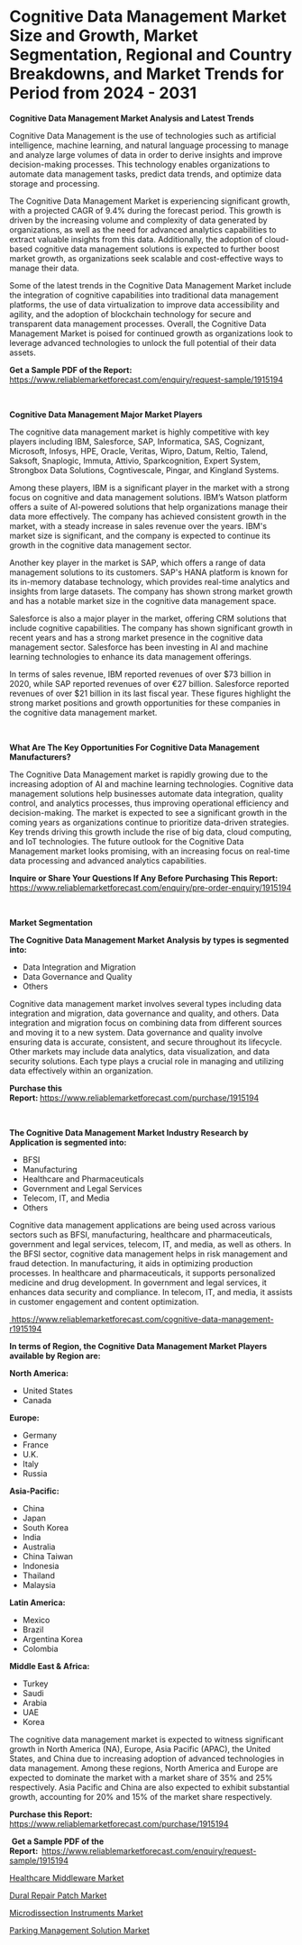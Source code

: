 <p><h1>Cognitive Data Management Market Size and Growth, Market Segmentation, Regional and Country Breakdowns, and Market Trends for Period from 2024 -  2031</h1></p><p><strong>Cognitive Data Management Market Analysis and Latest Trends</strong></p>
<p><p>Cognitive Data Management is the use of technologies such as artificial intelligence, machine learning, and natural language processing to manage and analyze large volumes of data in order to derive insights and improve decision-making processes. This technology enables organizations to automate data management tasks, predict data trends, and optimize data storage and processing.</p><p>The Cognitive Data Management Market is experiencing significant growth, with a projected CAGR of 9.4% during the forecast period. This growth is driven by the increasing volume and complexity of data generated by organizations, as well as the need for advanced analytics capabilities to extract valuable insights from this data. Additionally, the adoption of cloud-based cognitive data management solutions is expected to further boost market growth, as organizations seek scalable and cost-effective ways to manage their data.</p><p>Some of the latest trends in the Cognitive Data Management Market include the integration of cognitive capabilities into traditional data management platforms, the use of data virtualization to improve data accessibility and agility, and the adoption of blockchain technology for secure and transparent data management processes. Overall, the Cognitive Data Management Market is poised for continued growth as organizations look to leverage advanced technologies to unlock the full potential of their data assets.</p></p>
<p><strong>Get a Sample PDF of the Report:&nbsp;</strong> <a href="https://www.reliablemarketforecast.com/enquiry/request-sample/1915194">https://www.reliablemarketforecast.com/enquiry/request-sample/1915194</a></p>
<p>&nbsp;</p>
<p><strong>Cognitive Data Management Major Market Players</strong></p>
<p><p>The cognitive data management market is highly competitive with key players including IBM, Salesforce, SAP, Informatica, SAS, Cognizant, Microsoft, Infosys, HPE, Oracle, Veritas, Wipro, Datum, Reltio, Talend, Saksoft, Snaplogic, Immuta, Attivio, Sparkcognition, Expert System, Strongbox Data Solutions, Cogntivescale, Pingar, and Kingland Systems.</p><p>Among these players, IBM is a significant player in the market with a strong focus on cognitive and data management solutions. IBM’s Watson platform offers a suite of AI-powered solutions that help organizations manage their data more effectively. The company has achieved consistent growth in the market, with a steady increase in sales revenue over the years. IBM's market size is significant, and the company is expected to continue its growth in the cognitive data management sector.</p><p>Another key player in the market is SAP, which offers a range of data management solutions to its customers. SAP's HANA platform is known for its in-memory database technology, which provides real-time analytics and insights from large datasets. The company has shown strong market growth and has a notable market size in the cognitive data management space.</p><p>Salesforce is also a major player in the market, offering CRM solutions that include cognitive capabilities. The company has shown significant growth in recent years and has a strong market presence in the cognitive data management sector. Salesforce has been investing in AI and machine learning technologies to enhance its data management offerings.</p><p>In terms of sales revenue, IBM reported revenues of over $73 billion in 2020, while SAP reported revenues of over €27 billion. Salesforce reported revenues of over $21 billion in its last fiscal year. These figures highlight the strong market positions and growth opportunities for these companies in the cognitive data management market.</p></p>
<p>&nbsp;</p>
<p><strong>What Are The Key Opportunities For Cognitive Data Management Manufacturers?</strong></p>
<p><p>The Cognitive Data Management market is rapidly growing due to the increasing adoption of AI and machine learning technologies. Cognitive data management solutions help businesses automate data integration, quality control, and analytics processes, thus improving operational efficiency and decision-making. The market is expected to see a significant growth in the coming years as organizations continue to prioritize data-driven strategies. Key trends driving this growth include the rise of big data, cloud computing, and IoT technologies. The future outlook for the Cognitive Data Management market looks promising, with an increasing focus on real-time data processing and advanced analytics capabilities.</p></p>
<p><strong>Inquire or Share Your Questions If Any Before Purchasing This Report:</strong> <a href="https://www.reliablemarketforecast.com/enquiry/pre-order-enquiry/1915194">https://www.reliablemarketforecast.com/enquiry/pre-order-enquiry/1915194</a></p>
<p>&nbsp;</p>
<p><strong>Market Segmentation</strong></p>
<p><strong>The Cognitive Data Management Market Analysis by types is segmented into:</strong></p>
<p><ul><li>Data Integration and Migration</li><li>Data Governance and Quality</li><li>Others</li></ul></p>
<p><p>Cognitive data management market involves several types including data integration and migration, data governance and quality, and others. Data integration and migration focus on combining data from different sources and moving it to a new system. Data governance and quality involve ensuring data is accurate, consistent, and secure throughout its lifecycle. Other markets may include data analytics, data visualization, and data security solutions. Each type plays a crucial role in managing and utilizing data effectively within an organization.</p></p>
<p><strong>Purchase this Report:&nbsp;</strong><a href="https://www.reliablemarketforecast.com/purchase/1915194">https://www.reliablemarketforecast.com/purchase/1915194</a></p>
<p>&nbsp;</p>
<p><strong>The Cognitive Data Management Market Industry Research by Application is segmented into:</strong></p>
<p><ul><li>BFSI</li><li>Manufacturing</li><li>Healthcare and Pharmaceuticals</li><li>Government and Legal Services</li><li>Telecom, IT, and Media</li><li>Others</li></ul></p>
<p><p>Cognitive data management applications are being used across various sectors such as BFSI, manufacturing, healthcare and pharmaceuticals, government and legal services, telecom, IT, and media, as well as others. In the BFSI sector, cognitive data management helps in risk management and fraud detection. In manufacturing, it aids in optimizing production processes. In healthcare and pharmaceuticals, it supports personalized medicine and drug development. In government and legal services, it enhances data security and compliance. In telecom, IT, and media, it assists in customer engagement and content optimization.</p></p>
<p><a href="https://www.reliablemarketforecast.com/cognitive-data-management-r1915194">&nbsp;https://www.reliablemarketforecast.com/cognitive-data-management-r1915194</a></p>
<p><strong>In terms of Region, the Cognitive Data Management Market Players available by Region are:</strong></p>
<p>
    <p> <strong> North America: </strong>
        <ul>
            <li>United States</li>
            <li>Canada</li>
        </ul>
        </p> 
    <p> <strong> Europe: </strong>
        <ul>
            <li>Germany</li>
            <li>France</li>
            <li>U.K.</li>
            <li>Italy</li>
            <li>Russia</li>
        </ul>
        </p> 
    <p> <strong> Asia-Pacific: </strong>
        <ul>
            <li>China</li>
            <li>Japan</li>
            <li>South Korea</li>
            <li>India</li>
            <li>Australia</li>
            <li>China Taiwan</li>
            <li>Indonesia</li>
            <li>Thailand</li>
            <li>Malaysia</li>
        </ul>
        </p> 
    <p> <strong> Latin America: </strong>
        <ul>
            <li>Mexico</li>
            <li>Brazil</li>
            <li>Argentina Korea</li>
            <li>Colombia</li>
        </ul>
        </p> 
    <p> <strong> Middle East & Africa: </strong>
        <ul>
            <li>Turkey</li>
            <li>Saudi</li>
            <li>Arabia</li>
            <li>UAE</li>
            <li>Korea</li>
        </ul>
    </p>
    </p>
<p><p>The cognitive data management market is expected to witness significant growth in North America (NA), Europe, Asia Pacific (APAC), the United States, and China due to increasing adoption of advanced technologies in data management. Among these regions, North America and Europe are expected to dominate the market with a market share of 35% and 25% respectively. Asia Pacific and China are also expected to exhibit substantial growth, accounting for 20% and 15% of the market share respectively.</p></p>
<p><strong>Purchase this Report: </strong><a href="https://www.reliablemarketforecast.com/purchase/1915194">https://www.reliablemarketforecast.com/purchase/1915194</a></p>
<p>&nbsp;<strong>Get a Sample PDF of the Report:&nbsp;&nbsp;</strong><a href="https://www.reliablemarketforecast.com/enquiry/request-sample/1915194">https://www.reliablemarketforecast.com/enquiry/request-sample/1915194</a></p>
<p><strong></strong></p>
<p><p><a href="https://github.com/mauripalmi/Market-Research-Report-List-4/blob/main/healthcare-middleware-market.md">Healthcare Middleware Market</a></p><p><a href="https://www.linkedin.com/pulse/dural-repair-patch-market-trends-analysis-opportunities-challenges-bymqc">Dural Repair Patch Market</a></p><p><a href="https://www.linkedin.com/pulse/deep-dive-microdissection-instruments-market-itstrends-segmentation-iqezf">Microdissection Instruments Market</a></p><p><a href="https://github.com/nicoletavirag/Market-Research-Report-List-4/blob/main/parking-management-solution-market.md">Parking Management Solution Market</a></p></p>